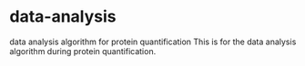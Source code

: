 # data-analysis
data analysis algorithm for protein quantification
This is for the data analysis algorithm during protein quantification.
